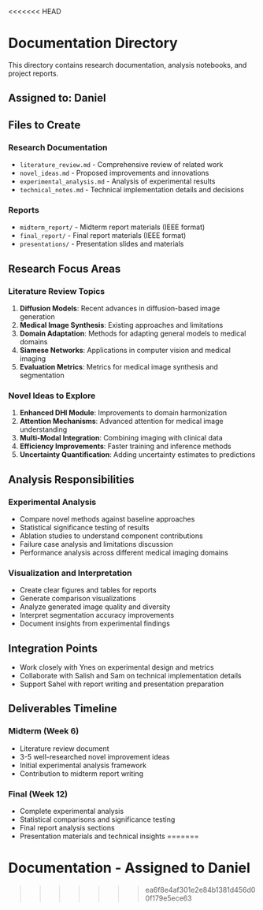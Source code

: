 <<<<<<< HEAD
# Documentation Directory

This directory contains research documentation, analysis notebooks, and project reports.

## Assigned to: Daniel

## Files to Create

### Research Documentation
- `literature_review.md` - Comprehensive review of related work
- `novel_ideas.md` - Proposed improvements and innovations
- `experimental_analysis.md` - Analysis of experimental results
- `technical_notes.md` - Technical implementation details and decisions

### Reports
- `midterm_report/` - Midterm report materials (IEEE format)
- `final_report/` - Final report materials (IEEE format)
- `presentations/` - Presentation slides and materials

## Research Focus Areas

### Literature Review Topics
1. **Diffusion Models**: Recent advances in diffusion-based image generation
2. **Medical Image Synthesis**: Existing approaches and limitations
3. **Domain Adaptation**: Methods for adapting general models to medical domains
4. **Siamese Networks**: Applications in computer vision and medical imaging
5. **Evaluation Metrics**: Metrics for medical image synthesis and segmentation

### Novel Ideas to Explore
1. **Enhanced DHI Module**: Improvements to domain harmonization
2. **Attention Mechanisms**: Advanced attention for medical image understanding
3. **Multi-Modal Integration**: Combining imaging with clinical data
4. **Efficiency Improvements**: Faster training and inference methods
5. **Uncertainty Quantification**: Adding uncertainty estimates to predictions

## Analysis Responsibilities

### Experimental Analysis
- Compare novel methods against baseline approaches
- Statistical significance testing of results
- Ablation studies to understand component contributions
- Failure case analysis and limitations discussion
- Performance analysis across different medical imaging domains

### Visualization and Interpretation
- Create clear figures and tables for reports
- Generate comparison visualizations
- Analyze generated image quality and diversity
- Interpret segmentation accuracy improvements
- Document insights from experimental findings

## Integration Points
- Work closely with Ynes on experimental design and metrics
- Collaborate with Salish and Sam on technical implementation details
- Support Sahel with report writing and presentation preparation

## Deliverables Timeline

### Midterm (Week 6)
- Literature review document
- 3-5 well-researched novel improvement ideas
- Initial experimental analysis framework
- Contribution to midterm report writing

### Final (Week 12)
- Complete experimental analysis
- Statistical comparisons and significance testing
- Final report analysis sections
- Presentation materials and technical insights 
=======
# Documentation - Assigned to Daniel
>>>>>>> ea6f8e4af301e2e84b1381d456d00f179e5ece63
